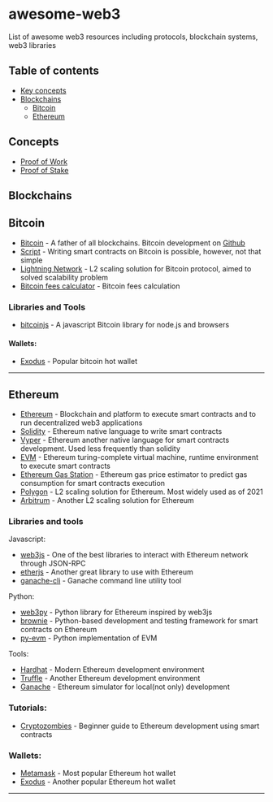 # awesome-web3
List of awesome web3 resources including protocols, blockchain systems, web3 libraries

## Table of contents
- [Key concepts](#concepts)
- [Blockchains](#blockchains)
    - [Bitcoin](#bitcoin)
    - [Ethereum](#ethereum)


## Concepts
- [Proof of Work](https://en.wikipedia.org/wiki/Proof_of_work) <br>
- [Proof of Stake](https://en.wikipedia.org/wiki/Proof_of_stake) <br>

## Blockchains

## Bitcoin

- [Bitcoin](https://bitcoin.org/en/) - A father of all blockchains. Bitcoin development on [Github](https://github.com/bitcoin)
- [Script](https://en.bitcoin.it/wiki/Script) - Writing smart contracts on Bitcoin is possible, however, not that simple
- [Lightning Network](https://lightning.network/) - L2 scaling solution for Bitcoin protocol, aimed to solved scalability problem
- [Bitcoin fees calculator](https://bitcoinfees.net/) - Bitcoin fees calculation

### Libraries and Tools
- [bitcoinjs](https://github.com/bitcoinjs/bitcoinjs-lib) - A javascript Bitcoin library for node.js and browsers

#### Wallets:
- [Exodus](https://www.exodus.com/) - Popular bitcoin hot wallet

---

## Ethereum

- [Ethereum](https://ethereum.org/en/) - Blockchain and platform to execute smart contracts and to run decentralized web3 applications
- [Solidity](https://github.com/ethereum/solidity) - Ethereum native language to write smart contracts
- [Vyper](https://github.com/vyperlang/vyper) - Ethereum another native language for smart contracts development. Used less frequently than solidity
- [EVM](https://ethereum.org/en/developers/docs/evm/) - Ethereum turing-complete virtual machine, runtime environment to execute smart contracts
- [Ethereum Gas Station](https://ethgasstation.info/) - Ethereum gas price estimator to predict gas consumption for smart contracts execution
- [Polygon](https://github.com/maticnetwork) - L2 scaling solution for Ethereum. Most widely used as of 2021
- [Arbitrum](https://github.com/OffchainLabs/arbitrum) - Another L2 scaling solution for Ethereum

### Libraries and tools

Javascript:
- [web3js](https://github.com/ChainSafe/web3.js) - One of the best libraries to interact with Ethereum network through JSON-RPC
- [etherjs](https://github.com/ethers-io/ethers.js/) - Another great library to use with Ethereum
- [ganache-cli](https://github.com/trufflesuite/ganache-cli-archive) - Ganache command line utility tool

Python:
- [web3py](https://github.com/ethereum/web3.py) - Python library for Ethereum inspired by web3js
- [brownie](https://github.com/eth-brownie/brownie) - Python-based development and testing framework for smart contracts on Ethereum
- [py-evm](https://github.com/ethereum/py-evm) - Python implementation of EVM

Tools:
- [Hardhat](https://github.com/nomiclabs/hardhat) - Modern Ethereum development environment
- [Truffle](https://github.com/trufflesuite/truffle) - Another Ethereum development environment
- [Ganache](https://github.com/trufflesuite/ganache) - Ethereum simulator for local(not only) development

### Tutorials:
- [Cryptozombies](https://cryptozombies.io/en/) - Beginner guide to Ethereum development using smart contracts

### Wallets:
- [Metamask](https://metamask.io/) - Most popular Ethereum hot wallet
- [Exodus](https://www.exodus.com/) - Another popular Ethereum hot wallet

---
